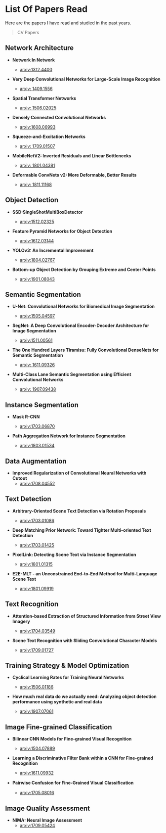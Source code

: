 # List Of Papers Read

Here are the papers I have read and studied in the past years.

> CV Papers

## Network Architecture

- **Network In Network**
  - [arxiv:1312.4400](https://arxiv.org/abs/1312.4400)

- **Very Deep Convolutional Networks for Large-Scale Image Recognition**
  - [arxiv: 1409.1556](https://arxiv.org/abs/1409.1556)

- **Spatial Transformer Networks**
  - [arxiv: 1506.02025](https://arxiv.org/abs/1506.02025)

- **Densely Connected Convolutional Networks**
  - [arxiv:1608.06993](https://arxiv.org/pdf/1608.06993.pdf)

- **Squeeze-and-Excitation Networks**
  - [arxiv: 1709.01507](https://arxiv.org/abs/1709.01507)

- **MobileNetV2: Inverted Residuals and Linear Bottlenecks**
  - [arxiv: 1801.04381](https://arxiv.org/abs/1801.04381)

- **Deformable ConvNets v2: More Deformable, Better Results**
  - [arxiv: 1811.11168](https://arxiv.org/abs/1811.11168)

## Object Detection

- **SSD:SingleShotMultiBoxDetector**
  - [arxiv:1512.02325](https://arxiv.org/abs/1512.02325)

- **Feature Pyramid Networks for Object Detection**
  - [arxiv:1612.03144](https://arxiv.org/abs/1612.03144)

- **YOLOv3: An Incremental Improvement**
  - [arxiv:1804.02767](https://arxiv.org/abs/1804.02767)

- **Bottom-up Object Detection by Grouping Extreme and Center Points**
  - [arxiv:1901.08043](https://arxiv.org/abs/1901.08043)

## Semantic Segmentation

- **U-Net: Convolutional Networks for Biomedical Image Segmentation**
  - [arxiv:1505.04597](https://arxiv.org/abs/1505.04597)

- **SegNet: A Deep Convolutional Encoder-Decoder Architecture for Image Segmentation**
  - [arxiv:1511.00561](https://arxiv.org/pdf/1511.00561)

- **The One Hundred Layers Tiramisu: Fully Convolutional DenseNets for Semantic Segmentation**
  - [arxiv: 1611.09326](https://arxiv.org/abs/1611.09326)

- **Multi-Class Lane Semantic Segmentation using Efficient Convolutional Networks**
  - [arxiv: 1907.09438](https://arxiv.org/abs/1907.09438)

## Instance Segmentation

- **Mask R-CNN**
  - [arxiv:1703.06870](https://arxiv.org/abs/1703.06870)

- **Path Aggregation Network for Instance Segmentation**
  - [arxiv:1803.01534](https://arxiv.org/abs/1803.01534)

## Data Augmentation

- **Improved Regularization of Convolutional Neural Networks with Cutout**
  - [arxiv:1708.04552](https://arxiv.org/abs/1708.04552)

## Text Detection

- **Arbitrary-Oriented Scene Text Detection via Rotation Proposals**
  - [arxiv:1703.01086](https://arxiv.org/abs/1703.01086)

- **Deep Matching Prior Network: Toward Tighter Multi-oriented Text Detection**
  - [arxiv:1703.01425](https://arxiv.org/abs/1703.01425)

- **PixelLink: Detecting Scene Text via Instance Segmentation**
  - [arxiv:1801.01315](https://arxiv.org/abs/1801.01315)

- **E2E-MLT - an Unconstrained End-to-End Method for Multi-Language Scene Text**
  - [arxiv:1801.09919](https://arxiv.org/abs/1801.09919)

## Text Recognition

- **Attention-based Extraction of Structured Information from Street View Imagery**
  - [arxiv:1704.03549](https://arxiv.org/abs/1704.03549)

- **Scene Text Recognition with Sliding Convolutional Character Models**
  - [arxiv:1709.01727](https://arxiv.org/abs/1709.01727)

## Training Strategy & Model Optimization

- **Cyclical Learning Rates for Training Neural Networks**
  - [arxiv:1506.01186](https://arxiv.org/abs/1506.01186)

- **How much real data do we actually need: Analyzing object detection performance using synthetic and real data**
  - [arxiv:1907.07061](https://arxiv.org/abs/1907.07061)

## Image Fine-grained Classification

- **Bilinear CNN Models for Fine-grained Visual Recognition**
  - [arxiv:1504.07889](https://arxiv.org/abs/1504.07889)

- **Learning a Discriminative Filter Bank within a CNN for Fine-grained Recognition**
  - [arxiv:1611.09932](https://arxiv.org/abs/1611.09932)

- **Pairwise Confusion for Fine-Grained Visual Classiﬁcation**
  - [arxiv:1705.08016](https://arxiv.org/abs/1705.08016)

## Image Quality Assessment

- **NIMA: Neural Image Assessment**
  - [arxiv:1709.05424](https://arxiv.org/abs/1709.05424)